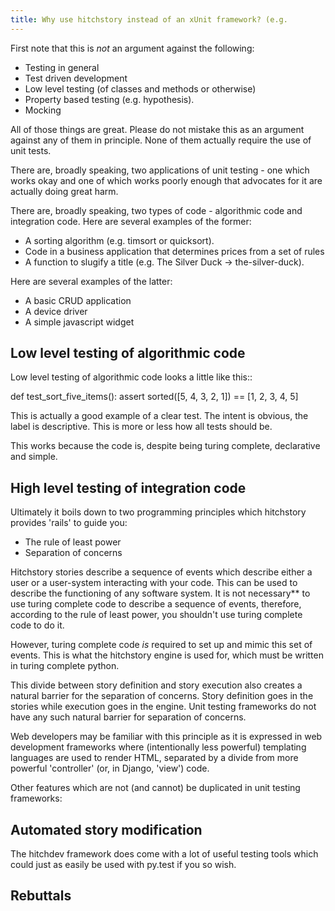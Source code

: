 ```yaml
---
title: Why use hitchstory instead of an xUnit framework? (e.g. 
---
```


First note that this is *not* an argument against the following:

* Testing in general
* Test driven development
* Low level testing (of classes and methods or otherwise)
* Property based testing (e.g. hypothesis).
* Mocking

All of those things are great. Please do not mistake this as an argument against
any of them in principle. None of them actually require the use of unit tests.

There are, broadly speaking, two applications of unit testing - one which works
okay and one of which works poorly enough that advocates for it are actually doing
great harm.

There are, broadly speaking, two types of code - algorithmic code and integration
code. Here are several examples of the former:

* A sorting algorithm (e.g. timsort or quicksort).
* Code in a business application that determines prices from a set of rules
* A function to slugify a title (e.g. The Silver Duck -> the-silver-duck).

Here are several examples of the latter:

* A basic CRUD application
* A device driver
* A simple javascript widget

## Low level testing of algorithmic code

Low level testing of algorithmic code looks a little like this::

  def test_sort_five_items():
      assert sorted([5, 4, 3, 2, 1]) == [1, 2, 3, 4, 5]

This is actually a good example of a clear test. The intent is obvious, the
label is descriptive. This is more or less how all tests should be.

This works because the code is, despite being turing complete,
declarative and simple.


## High level testing of integration code

Ultimately it boils down to two programming principles which hitchstory provides 'rails' to guide
you:

* The rule of least power
* Separation of concerns

Hitchstory stories describe a sequence of events which describe either a user or a user-system
interacting with your code. This can be used to describe the functioning of any software system.
It is not necessary** to use turing complete code to describe a sequence of events, therefore,
according to the rule of least power, you shouldn't use turing complete code to do it.

However, turing complete code *is* required to set up and mimic this set of events. This is
what the hitchstory engine is used for, which must be written in turing complete python.

This divide between story definition and story execution also creates a natural barrier for the
separation of concerns. Story definition goes in the stories while execution goes in the engine.
Unit testing frameworks do not have any such natural barrier for separation of concerns.

Web developers may be familiar with this principle as it is expressed in web development
frameworks where (intentionally less powerful) templating languages are used to render HTML,
separated by a divide from more powerful 'controller' (or, in Django, 'view') code.

Other features which are not (and cannot) be duplicated in unit testing frameworks:

## Automated story modification

The hitchdev framework does come with a lot of useful testing tools which could just as
easily be used with py.test if you so wish.



## Rebuttals

